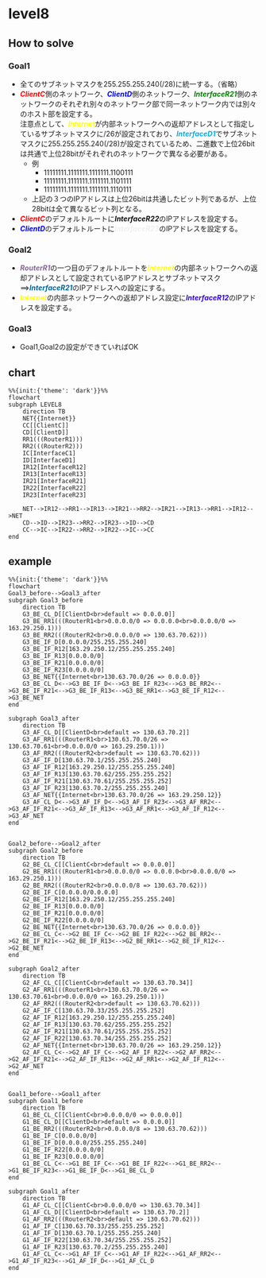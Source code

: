 # level8

## How to solve
### Goal1
* 全てのサブネットマスクを255.255.255.240(/28)に統一する。（省略）
* <font color="red">***ClientC***</font>側のネットワーク、<font color="blue">***ClientD***</font>側のネットワーク、<font color="green">***InterfaceR21***</font>側のネットワークのそれぞれ別々のネットワーク部で同一ネットワーク内では別々のホスト部を設定する。<br>注意点として、<font color="yellow">***Internet***</font>が内部ネットワークへの返却アドレスとして指定しているサブネットマスクに/26が設定されており、<font color="skayblue">***InterfaceD1***</font>でサブネットマスクに255.255.255.240(/28)が設定されているため、二進数で上位26bitは共通で上位28bitがそれぞれのネットワークで異なる必要がある。
    * 例
        * 11111111.1111111.1111111.1100111
        * 11111111.1111111.1111111.1101111
        * 11111111.1111111.1111111.1110111
    * 上記の３つのIPアドレスは上位26bitは共通したビット列であるが、上位28bitは全て異なるビット列となる。
* <font color="red">***ClientC***</font>のデフォルトルートに<font color="#0F0F0F">***InterfaceR22***</font>のIPアドレスを設定する。
* <font color="blue">***ClientD***</font>のデフォルトルートに<font color="#F0F0F0">***InterfaceR23***</font>のIPアドレスを設定する。

### Goal2
* <font color="#886699">***RouterR1***</font>の一つ目のデフォルトルートを<font color="yellow">***Internet***</font>の内部ネットワークへの返却アドレスとして設定されているIPアドレスとサブネットマスク==><font color="#006699">***InterfaceR21***</font>のIPアドレスへの設定にする。
* <font color="yellow">***Internet***</font>の内部ネットワークへの返却アドレス設定に<font color="#3300FF">***InterfaceR12***</font>のIPアドレスを設定する。

### Goal3
* Goal1,Goal2の設定ができていればOK

## chart
```mermaid
%%{init:{'theme': 'dark'}}%%
flowchart
subgraph LEVEL8
    direction TB
    NET{{Internet}}
    CC[[ClientC]]
    CD[[ClientD]]
    RR1(((RouterR1)))
    RR2(((RouterR2)))
    IC[InterfaceC1]
    ID[InterfaceD1]
    IR12[InterfaceR12]
    IR13[InterfaceR13]
    IR21[InterfaceR21]
    IR22[InterfaceR22]
    IR23[InterfaceR23]

    NET-->IR12-->RR1-->IR13-->IR21-->RR2-->IR21-->IR13-->RR1-->IR12-->NET
    CD-->ID-->IR23-->RR2-->IR23-->ID-->CD
    CC-->IC-->IR22-->RR2-->IR22-->IC-->CC
end
```

## example
```mermaid
%%{init:{'theme': 'dark'}}%%
flowchart
Goal3_before-->Goal3_after
subgraph Goal3_before
    direction TB
    G3_BE_CL_D[[ClientD<br>default => 0.0.0.0]]
    G3_BE_RR1(((RouterR1<br>0.0.0.0/0 => 0.0.0.0<br>0.0.0.0/0 => 163.29.250.1)))
    G3_BE_RR2(((RouterR2<br>0.0.0.0/0 => 130.63.70.62)))
    G3_BE_IF_D[0.0.0.0/255.255.255.240]
    G3_BE_IF_R12[163.29.250.12/255.255.255.240]
    G3_BE_IF_R13[0.0.0.0/0]
    G3_BE_IF_R21[0.0.0.0/0]
    G3_BE_IF_R23[0.0.0.0/0]
    G3_BE_NET{{Internet<br>130.63.70.0/26 => 0.0.0.0}}
    G3_BE_CL_D<-->G3_BE_IF_D<-->G3_BE_IF_R23<-->G3_BE_RR2<-->G3_BE_IF_R21<-->G3_BE_IF_R13<-->G3_BE_RR1<-->G3_BE_IF_R12<-->G3_BE_NET
end

subgraph Goal3_after
    direction TB
    G3_AF_CL_D[[ClientD<br>default => 130.63.70.2]]
    G3_AF_RR1(((RouterR1<br>130.63.70.0/26 => 130.63.70.61<br>0.0.0.0/0 => 163.29.250.1)))
    G3_AF_RR2(((RouterR2<br>default => 130.63.70.62)))
    G3_AF_IF_D[130.63.70.1/255.255.255.240]
    G3_AF_IF_R12[163.29.250.12/255.255.255.240]
    G3_AF_IF_R13[130.63.70.62/255.255.255.252]
    G3_AF_IF_R21[130.63.70.61/255.255.255.252]
    G3_AF_IF_R23[130.63.70.2/255.255.255.240]
    G3_AF_NET{{Internet<br>130.63.70.0/26 => 163.29.250.12}}
    G3_AF_CL_D<-->G3_AF_IF_D<-->G3_AF_IF_R23<-->G3_AF_RR2<-->G3_AF_IF_R21<-->G3_AF_IF_R13<-->G3_AF_RR1<-->G3_AF_IF_R12<-->G3_AF_NET
end


Goal2_before-->Goal2_after
subgraph Goal2_before
    direction TB
    G2_BE_CL_C[[ClientC<br>default => 0.0.0.0]]
    G2_BE_RR1(((RouterR1<br>0.0.0.0/0 => 0.0.0.0<br>0.0.0.0/0 => 163.29.250.1)))
    G2_BE_RR2(((RouterR2<br>0.0.0.0/8 => 130.63.70.62)))
    G2_BE_IF_C[0.0.0.0/0.0.0.0]
    G2_BE_IF_R12[163.29.250.12/255.255.255.240]
    G2_BE_IF_R13[0.0.0.0/0]
    G2_BE_IF_R21[0.0.0.0/0]
    G2_BE_IF_R22[0.0.0.0/0]
    G2_BE_NET{{Internet<br>130.63.70.0/26 => 0.0.0.0}}
    G2_BE_CL_C<-->G2_BE_IF_C<-->G2_BE_IF_R22<-->G2_BE_RR2<-->G2_BE_IF_R21<-->G2_BE_IF_R13<-->G2_BE_RR1<-->G2_BE_IF_R12<-->G2_BE_NET
end

subgraph Goal2_after
    direction TB
    G2_AF_CL_C[[ClientC<br>default => 130.63.70.34]]
    G2_AF_RR1(((RouterR1<br>130.63.70.0/26 => 130.63.70.61<br>0.0.0.0/0 => 163.29.250.1)))
    G2_AF_RR2(((RouterR2<br>default => 130.63.70.62)))
    G2_AF_IF_C[130.63.70.33/255.255.255.252]
    G2_AF_IF_R12[163.29.250.12/255.255.255.240]
    G2_AF_IF_R13[130.63.70.62/255.255.255.252]
    G2_AF_IF_R21[130.63.70.61/255.255.255.252]
    G2_AF_IF_R22[130.63.70.34/255.255.255.252]
    G2_AF_NET{{Internet<br>130.63.70.0/26 => 163.29.250.12}}
    G2_AF_CL_C<-->G2_AF_IF_C<-->G2_AF_IF_R22<-->G2_AF_RR2<-->G2_AF_IF_R21<-->G2_AF_IF_R13<-->G2_AF_RR1<-->G2_AF_IF_R12<-->G2_AF_NET
end


Goal1_before-->Goal1_after
subgraph Goal1_before
    direction TB
    G1_BE_CL_C[[ClientC<br>0.0.0.0/0 => 0.0.0.0]]
    G1_BE_CL_D[[ClientD<br>default => 0.0.0.0]]
    G1_BE_RR2(((RouterR2<br>0.0.0.0/8 => 130.63.70.62)))
    G1_BE_IF_C[0.0.0.0/0]
    G1_BE_IF_D[0.0.0.0/255.255.255.240]
    G1_BE_IF_R22[0.0.0.0/0]
    G1_BE_IF_R23[0.0.0.0/0]
    G1_BE_CL_C<-->G1_BE_IF_C<-->G1_BE_IF_R22<-->G1_BE_RR2<-->G1_BE_IF_R23<-->G1_BE_IF_D<-->G1_BE_CL_D
end

subgraph Goal1_after
    direction TB
    G1_AF_CL_C[[ClientC<br>0.0.0.0/0 => 130.63.70.34]]
    G1_AF_CL_D[[ClientD<br>default => 130.63.70.2]]
    G1_AF_RR2(((RouterR2<br>default => 130.63.70.62)))
    G1_AF_IF_C[130.63.70.33/255.255.255.252]
    G1_AF_IF_D[130.63.70.1/255.255.255.240]
    G1_AF_IF_R22[130.63.70.34/255.255.255.252]
    G1_AF_IF_R23[130.63.70.2/255.255.255.240]
    G1_AF_CL_C<-->G1_AF_IF_C<-->G1_AF_IF_R22<-->G1_AF_RR2<-->G1_AF_IF_R23<-->G1_AF_IF_D<-->G1_AF_CL_D
end
```

